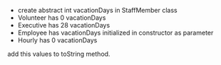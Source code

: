 - create abstract int vacationDays in StaffMember class
- Volunteer has 0 vacationDays
- Executive has 28 vacationDays
- Employee has vacationDays initialized in constructor as parameter
- Hourly has 0 vacationDays

add this values to toString method.
